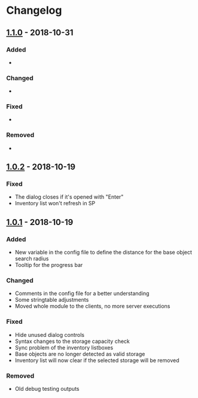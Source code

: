 # Changelog

## [1.1.0] - 2018-10-31
### Added
- 

### Changed
- 

### Fixed
- 

### Removed
- 

## [1.0.2] - 2018-10-19

### Fixed
- The dialog closes if it's opened with "Enter"
- Inventory list won't refresh in SP

## [1.0.1] - 2018-10-19
### Added
- New variable in the config file to define the distance for the base object search radius
- Tooltip for the progress bar

### Changed
- Comments in the config file for a better understanding
- Some stringtable adjustments
- Moved whole module to the clients, no more server executions

### Fixed
- Hide unused dialog controls
- Syntax changes to the storage capacity check
- Sync problem of the inventory listboxes
- Base objects are no longer detected as valid storage
- Inventory list will now clear if the selected storage will be removed

### Removed
- Old debug testing outputs

[1.0.1]: https://github.com/KillahPotatoes/dubjunks-scripts/pull/11
[1.0.2]: https://github.com/KillahPotatoes/dubjunks-scripts/pull/20
[1.1.0]: https://github.com/KillahPotatoes/dubjunks-scripts/pull/
